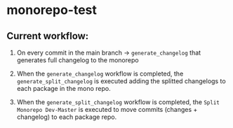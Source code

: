 # monorepo-test

## Current workflow:

1. On every commit in the main branch -> `generate_changelog` that generates full changelog to the monorepo

2. When the `generate_changelog` workflow is completed, the `generate_split_changelog` is executed adding the splitted changelogs to each package in the mono repo.

3. When the `generate_split_changelog` workflow is completed, the `Split Monorepo Dev-Master` is executed to move commits (changes + changelog) to each package repo.

